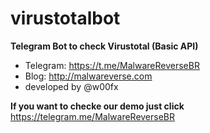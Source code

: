 # virustotalbot

**Telegram Bot to check Virustotal (Basic API)**

 - Telegram: https://t.me/MalwareReverseBR 
 - Blog: http://malwareverse.com
 - developed by @w00fx

**If you want to checke our demo just click** 
https://telegram.me/MalwareReverseBR
